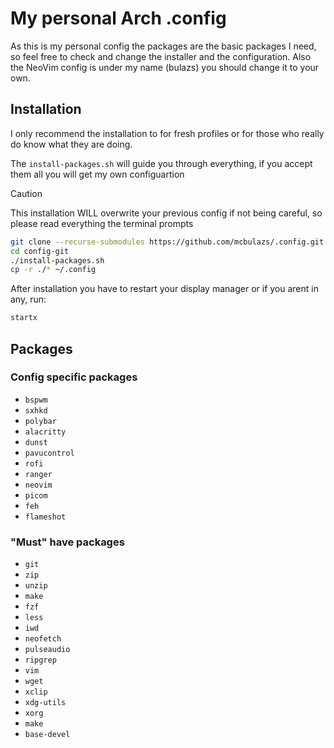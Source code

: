 # My personal Arch .config

As this is my personal config the packages are the basic packages I need, so feel free to check and change the installer and the configuration.
Also the NeoVim config is under my name (bulazs) you should change it to your own.

## Installation

I only recommend the installation to for fresh profiles or for those who really do know what they are doing.

The `install-packages.sh` will guide you through everything, if you accept them all you will get my own configuartion

> [!CAUTION]
> This installation WILL overwrite your previous config if not being careful, so please read everything the terminal prompts

```sh
git clone --recurse-submodules https://github.com/mcbulazs/.config.git config-git
cd config-git
./install-packages.sh
cp -r ./* ~/.config 
```

After installation you have to restart your display manager or if you arent in any, run:
```sh
startx
```

## Packages

### Config specific packages

- `bspwm`
- `sxhkd`
- `polybar` 
- `alacritty`
- `dunst`
- `pavucontrol`
- `rofi`
- `ranger`
- `neovim`
- `picom`
- `feh`
- `flameshot`

### "Must" have packages

- `git`
- `zip`
- `unzip`
- `make`
- `fzf`
- `less`
- `iwd`
- `neofetch`
- `pulseaudio`
- `ripgrep`
- `vim`
- `wget`
- `xclip`
- `xdg-utils`
- `xorg`
- `make`
- `base-devel`
